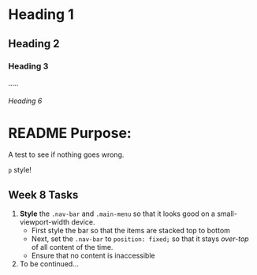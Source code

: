 # Heading 1
## Heading 2
### Heading 3
.....
###### Heading 6

# README Purpose:

A test to see if nothing goes wrong. 

`p` style!

## Week 8 Tasks

1. **Style** the `.nav-bar` and `.main-menu` so that it looks good on a small-viewport-width device. 
    * First style the bar so that the items are stacked top to bottom
    * Next, set the `.nav-bar` to `position: fixed;` so that it stays *over-top* of all content of the time.
    * Ensure that no content is inaccessible
2. To be continued...